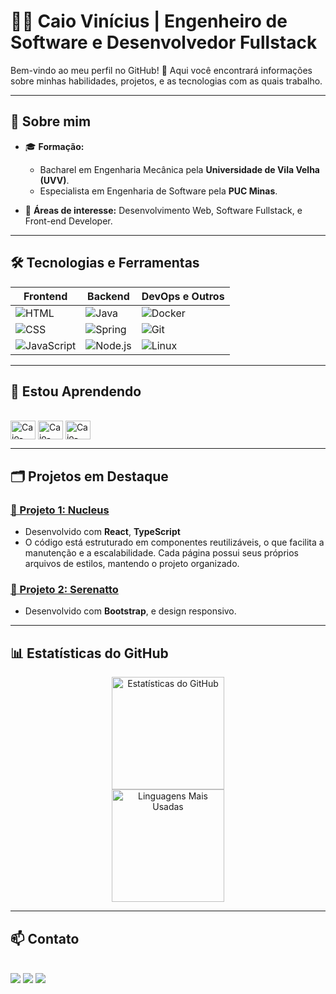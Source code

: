 
# 👨‍💻 Caio Vinícius | Engenheiro de Software e Desenvolvedor Fullstack

Bem-vindo ao meu perfil no GitHub! 🚀 Aqui você encontrará informações sobre minhas habilidades, projetos, e as tecnologias com as quais trabalho.

---

## 🌟 Sobre mim
- 🎓 **Formação:**  
  - Bacharel em Engenharia Mecânica pela **Universidade de Vila Velha (UVV)**.  
  - Especialista em Engenharia de Software pela **PUC Minas**.  

- 💼 **Áreas de interesse:** Desenvolvimento Web, Software Fullstack, e Front-end Developer.
  
---

## 🛠️ Tecnologias e Ferramentas

| **Frontend**       | **Backend**        | **DevOps e Outros**  |
|---------------------|--------------------|-----------------------|
| ![HTML](https://img.shields.io/badge/-HTML-E34F26?style=flat-square&logo=html5&logoColor=white)  | ![Java](https://img.shields.io/badge/-Java-007396?style=flat-square&logo=java) | ![Docker](https://img.shields.io/badge/-Docker-2496ED?style=flat-square&logo=docker&logoColor=white) |
| ![CSS](https://img.shields.io/badge/-CSS-1572B6?style=flat-square&logo=css3)   | ![Spring](https://img.shields.io/badge/-Spring-6DB33F?style=flat-square&logo=spring&logoColor=white) | ![Git](https://img.shields.io/badge/-Git-F05032?style=flat-square&logo=git&logoColor=white) |
| ![JavaScript](https://img.shields.io/badge/-JavaScript-F7DF1E?style=flat-square&logo=javascript&logoColor=black) | ![Node.js](https://img.shields.io/badge/-Node.js-339933?style=flat-square&logo=nodedotjs) | ![Linux](https://img.shields.io/badge/-Linux-FCC624?style=flat-square&logo=linux&logoColor=black) |

 ---
 
 ## 📘 Estou Aprendendo
 
 <div style="display: inline_block"><br>
  <img align="center" alt="Caio-Java" height="30" width="40" src="https://cdn.jsdelivr.net/gh/devicons/devicon/icons/java/java-original.svg"/>
  <img align="center" alt="Caio-Docker" height="30" width="40" src="https://cdn.jsdelivr.net/gh/devicons/devicon/icons/docker/docker-plain-wordmark.svg">
  <img align="center" alt="Caio-Angular" height="30" width="40" src="https://cdn.jsdelivr.net/gh/devicons/devicon/icons/angularjs/angularjs-original.svg">
</div>

 ---

 ## 🗂️ Projetos em Destaque

### [📂 Projeto 1: Nucleus](https://github.com/CAIOBR2021/Project-Nucleus-Front-end-)

- Desenvolvido com **React**, **TypeScript**
- O código está estruturado em componentes reutilizáveis, o que facilita a manutenção e a escalabilidade. Cada página possui seus próprios arquivos de estilos, mantendo o projeto organizado.
  
### [📂 Projeto 2: Serenatto](https://github.com/CAIOBR2021/Projeto-Serenatto-Alura)

- Desenvolvido com **Bootstrap**, e design responsivo.
  
---

## 📊 Estatísticas do GitHub

<div align="center">
  <img height="180em" src="https://github-readme-stats.vercel.app/api?username=CaioBR2021&show_icons=true&theme=dark&hide_border=true&count_private=true" alt="Estatísticas do GitHub">
  <br>
  <img height="180em" src="https://github-readme-stats.vercel.app/api/top-langs/?username=CaioBR2021&layout=compact&theme=dark&hide_border=true" alt="Linguagens Mais Usadas">
</div>

  ---
  
 ## 📫 Contato
  <div style="display: inline_block"><br>
  <a href="https://www.linkedin.com/in/caio-vinicius-de-carvalho-bezerra-643695158" target="_blank"><img src="https://img.shields.io/badge/-LinkedIn-%230077B5?style=for-the-badge&logo=linkedin&logoColor=white" target="_blank"></a> 
    <a href="mailto:caiobezerra994@gmail.com" target="_blank"><img src="https://img.shields.io/badge/Gmail-D14836?style=for-the-badge&logo=gmail&logoColor=white" target="_blank"></a> 
  <a href = "mailto:caio.carvalho134@hotmail.com"><img src="https://img.shields.io/badge/Microsoft_Outlook-0078D4?style=for-the-badge&logo=microsoft-outlook&logoColor=white" target="_blank"></a>
  </div>

  <br>
 
  
 

  
